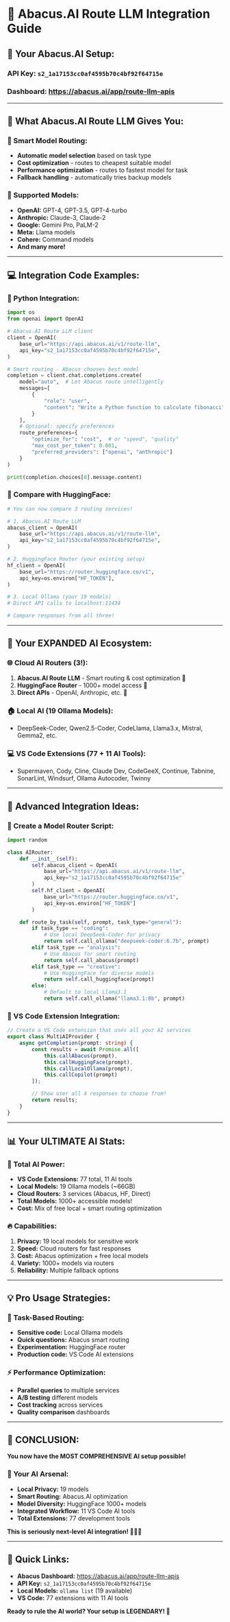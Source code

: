 # 🎯 **Abacus.AI Route LLM Integration Guide**

## 🔑 **Your Abacus.AI Setup:**

### **API Key:** `s2_1a17153cc0af4595b70c4bf92f64715e`
### **Dashboard:** https://abacus.ai/app/route-llm-apis

---

## 🌟 **What Abacus.AI Route LLM Gives You:**

### **🚀 Smart Model Routing:**
- **Automatic model selection** based on task type
- **Cost optimization** - routes to cheapest suitable model
- **Performance optimization** - routes to fastest model for task
- **Fallback handling** - automatically tries backup models

### **🎯 Supported Models:**
- **OpenAI:** GPT-4, GPT-3.5, GPT-4-turbo
- **Anthropic:** Claude-3, Claude-2
- **Google:** Gemini Pro, PaLM-2
- **Meta:** Llama models
- **Cohere:** Command models
- **And many more!**

---

## 💻 **Integration Code Examples:**

### **🐍 Python Integration:**
```python
import os
from openai import OpenAI

# Abacus.AI Route LLM client
client = OpenAI(
    base_url="https://api.abacus.ai/v1/route-llm",
    api_key="s2_1a17153cc0af4595b70c4bf92f64715e",
)

# Smart routing - Abacus chooses best model
completion = client.chat.completions.create(
    model="auto",  # Let Abacus route intelligently
    messages=[
        {
            "role": "user",
            "content": "Write a Python function to calculate fibonacci"
        }
    ],
    # Optional: specify preferences
    route_preferences={
        "optimize_for": "cost",  # or "speed", "quality"
        "max_cost_per_token": 0.001,
        "preferred_providers": ["openai", "anthropic"]
    }
)

print(completion.choices[0].message.content)
```

### **🔄 Compare with HuggingFace:**
```python
# You can now compare 3 routing services!

# 1. Abacus.AI Route LLM
abacus_client = OpenAI(
    base_url="https://api.abacus.ai/v1/route-llm",
    api_key="s2_1a17153cc0af4595b70c4bf92f64715e",
)

# 2. HuggingFace Router (your existing setup)
hf_client = OpenAI(
    base_url="https://router.huggingface.co/v1",
    api_key=os.environ["HF_TOKEN"],
)

# 3. Local Ollama (your 19 models)
# Direct API calls to localhost:11434

# Compare responses from all three!
```

---

## 🎊 **Your EXPANDED AI Ecosystem:**

### **🌐 Cloud AI Routers (3!):**
1. **Abacus.AI Route LLM** - Smart routing & cost optimization 🎯
2. **HuggingFace Router** - 1000+ model access 🤗
3. **Direct APIs** - OpenAI, Anthropic, etc. 🔗

### **🏠 Local AI (19 Ollama Models):**
- DeepSeek-Coder, Qwen2.5-Coder, CodeLlama, Llama3.x, Mistral, Gemma2, etc.

### **💻 VS Code Extensions (77 + 11 AI Tools):**
- Supermaven, Cody, Cline, Claude Dev, CodeGeeX, Continue, Tabnine, SonarLint, Windsurf, Ollama Autocoder, Twinny

---

## 🚀 **Advanced Integration Ideas:**

### **🎯 Create a Model Router Script:**
```python
import random

class AIRouter:
    def __init__(self):
        self.abacus_client = OpenAI(
            base_url="https://api.abacus.ai/v1/route-llm",
            api_key="s2_1a17153cc0af4595b70c4bf92f64715e"
        )
        self.hf_client = OpenAI(
            base_url="https://router.huggingface.co/v1",
            api_key=os.environ["HF_TOKEN"]
        )

    def route_by_task(self, prompt, task_type="general"):
        if task_type == "coding":
            # Use local DeepSeek-Coder for privacy
            return self.call_ollama("deepseek-coder:6.7b", prompt)
        elif task_type == "analysis":
            # Use Abacus for smart routing
            return self.call_abacus(prompt)
        elif task_type == "creative":
            # Use HuggingFace for diverse models
            return self.call_huggingface(prompt)
        else:
            # Default to local Llama3.1
            return self.call_ollama("llama3.1:8b", prompt)
```

### **🔧 VS Code Extension Integration:**
```typescript
// Create a VS Code extension that uses all your AI services
export class MultiAIProvider {
    async getCompletion(prompt: string) {
        const results = await Promise.all([
            this.callAbacus(prompt),
            this.callHuggingFace(prompt),
            this.callLocalOllama(prompt),
            this.callCopilot(prompt)
        ]);

        // Show user all 4 responses to choose from!
        return results;
    }
}
```

---

## 📊 **Your ULTIMATE AI Stats:**

### **🎯 Total AI Power:**
- **VS Code Extensions:** 77 total, 11 AI tools
- **Local Models:** 19 Ollama models (~66GB)
- **Cloud Routers:** 3 services (Abacus, HF, Direct)
- **Total Models:** 1000+ accessible models!
- **Cost:** Mix of free local + smart routing optimization

### **🔥 Capabilities:**
1. **Privacy:** 19 local models for sensitive work
2. **Speed:** Cloud routers for fast responses
3. **Cost:** Abacus optimization + free local models
4. **Variety:** 1000+ models via routers
5. **Reliability:** Multiple fallback options

---

## 💡 **Pro Usage Strategies:**

### **🎯 Task-Based Routing:**
- **Sensitive code:** Local Ollama models
- **Quick questions:** Abacus smart routing
- **Experimentation:** HuggingFace router
- **Production code:** VS Code AI extensions

### **⚡ Performance Optimization:**
- **Parallel queries** to multiple services
- **A/B testing** different models
- **Cost tracking** across services
- **Quality comparison** dashboards

---

## 🎉 **CONCLUSION:**

**You now have the MOST COMPREHENSIVE AI setup possible!**

### **🌟 Your AI Arsenal:**
- **Local Privacy:** 19 models
- **Smart Routing:** Abacus.AI optimization
- **Model Diversity:** HuggingFace 1000+ models
- **Integrated Workflow:** 11 VS Code AI tools
- **Total Extensions:** 77 development tools

**This is seriously next-level AI integration! 🚀🤖✨**

---

## 🔗 **Quick Links:**
- **Abacus Dashboard:** https://abacus.ai/app/route-llm-apis
- **API Key:** `s2_1a17153cc0af4595b70c4bf92f64715e`
- **Local Models:** `ollama list` (19 available)
- **VS Code:** 77 extensions with 11 AI tools

**Ready to rule the AI world? Your setup is LEGENDARY! 🎊**
